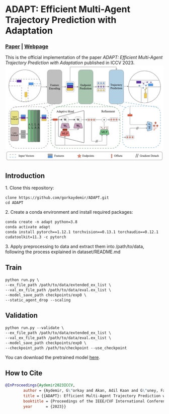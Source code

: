 # ADAPT: Efficient Multi-Agent Trajectory Prediction with Adaptation
### [Paper](https://arxiv.org/abs/2307.14187) | [Webpage](https://kuis-ai.github.io/adapt)
This is the official implementation of the paper *ADAPT: Efficient Multi-Agent Trajectory Prediction with Adaptation* published in ICCV 2023.
![](figures/pipeline.png)


## Introduction
1\. Clone this repository:
```
clone https://github.com/gorkaydemir/ADAPT.git
cd ADAPT
```

2\. Create a conda environment and install required packages:
```
conda create -n adapt python=3.8
conda activate adapt
conda install pytorch==1.12.1 torchvision==0.13.1 torchaudio==0.12.1 cudatoolkit=11.3 -c pytorch
```

3\. Apply preprocessing to data and extract them into /path/to/data, following the process explained in dataset/README.md


## Train
```
python run.py \
--ex_file_path /path/to/data/extended_ex_list \
--val_ex_file_path /path/to/data/eval.ex_list \
--model_save_path checkpoints/exp0 \
--static_agent_drop --scaling
```

## Validation
```
python run.py --validate \
--ex_file_path /path/to/data/extended_ex_list \
--val_ex_file_path /path/to/data/eval.ex_list \
--model_save_path checkpoints/exp0 \
--checkpoint_path /path/to/checkpoint --use_checkpoint 
```
You can download the pretrained model [here](https://github.com/gorkaydemir/ADAPT/releases/download/1.0/checkpoint.pt).

## How to Cite
```bibtex
@InProceedings{Aydemir2023ICCV,
        author = {Aydemir, G\"orkay and Akan, Adil Kaan and G\"uney, Fatma},
        title = {{ADAPT}: Efficient Multi-Agent Trajectory Prediction with Adaptation},
        booktitle = {Proceedings of the IEEE/CVF International Conference on Computer Vision},
        year      = {2023}}
```
